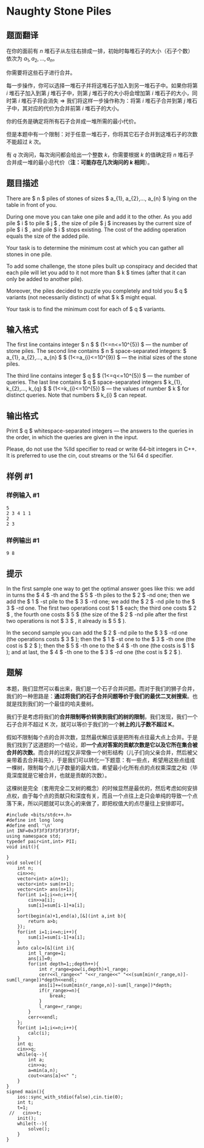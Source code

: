 # Naughty Stone Piles

## 题面翻译

在你的面前有 $n$ 堆石子从左往右排成一排，初始时每堆石子的大小（石子个数）依次为 $a_1, a_2, \ldots, a_n$。  

你需要将这些石子进行合并。  

每一步操作，你可以选择一堆石子并将这堆石子加入到另一堆石子中。如果你将第 $i$ 堆石子加入到第 $j$ 堆石子中，则第 $j$ 堆石子的大小将会增加第 $i$ 堆石子的大小，同时第 $i$ 堆石子将会消失 $\Rightarrow$ 我们将这样一步操作称为：将第 $i$ 堆石子合并到第 $j$ 堆石子中，其对应的代价为合并前第 $i$ 堆石子的大小。  

你的任务是确定将所有石子合并成一堆所需的最小代价。  

但是本题中有一个限制：对于任意一堆石子，你将其它石子合并到这堆石子的次数不能超过 $k$ 次。  

有 $q$ 次询问，每次询问都会给出一个整数 $k$，你需要根据 $k$ 的值确定将 $n$ 堆石子合并成一堆的最小总代价（**注：可能存在几次询问的 $k$ 相同**）。

## 题目描述

There are $ n $ piles of stones of sizes $ a_{1}, a_{2},..., a_{n} $ lying on the table in front of you.

During one move you can take one pile and add it to the other. As you add pile $ i $ to pile $ j $ , the size of pile $ j $ increases by the current size of pile $ i $ , and pile $ i $ stops existing. The cost of the adding operation equals the size of the added pile.

Your task is to determine the minimum cost at which you can gather all stones in one pile.

To add some challenge, the stone piles built up conspiracy and decided that each pile will let you add to it not more than $ k $ times (after that it can only be added to another pile).

Moreover, the piles decided to puzzle you completely and told you $ q $ variants (not necessarily distinct) of what $ k $ might equal.

Your task is to find the minimum cost for each of $ q $ variants.

## 输入格式

The first line contains integer $ n $ $ (1<=n<=10^{5}) $ — the number of stone piles. The second line contains $ n $ space-separated integers: $ a_{1}, a_{2},..., a_{n} $ $ (1<=a_{i}<=10^{9}) $ — the initial sizes of the stone piles.

The third line contains integer $ q $ $ (1<=q<=10^{5}) $ — the number of queries. The last line contains $ q $ space-separated integers $ k_{1}, k_{2},..., k_{q} $ $ (1<=k_{i}<=10^{5}) $ — the values of number $ k $ for distinct queries. Note that numbers $ k_{i} $ can repeat.

## 输出格式

Print $ q $ whitespace-separated integers — the answers to the queries in the order, in which the queries are given in the input.

Please, do not use the %lld specifier to read or write 64-bit integers in C++. It is preferred to use the cin, cout streams or the %I 64 d specifier.

## 样例 #1

### 样例输入 #1

```
5
2 3 4 1 1
2
2 3
```

### 样例输出 #1

```
9 8
```

## 提示

In the first sample one way to get the optimal answer goes like this: we add in turns the $ 4 $ -th and the $ 5 $ -th piles to the $ 2 $ -nd one; then we add the $ 1 $ -st pile to the $ 3 $ -rd one; we add the $ 2 $ -nd pile to the $ 3 $ -rd one. The first two operations cost $ 1 $ each; the third one costs $ 2 $ , the fourth one costs $ 5 $ (the size of the $ 2 $ -nd pile after the first two operations is not $ 3 $ , it already is $ 5 $ ).

In the second sample you can add the $ 2 $ -nd pile to the $ 3 $ -rd one (the operations costs $ 3 $ ); then the $ 1 $ -st one to the $ 3 $ -th one (the cost is $ 2 $ ); then the $ 5 $ -th one to the $ 4 $ -th one (the costs is $ 1 $ ); and at last, the $ 4 $ -th one to the $ 3 $ -rd one (the cost is $ 2 $ ).

## 题解
本题，我们显然可以看出来，我们是一个石子合并问题。而对于我们的狮子合并，我们的一种思路是：**通过将我们的石子合并问题等价于我们的最优二叉树搜索**。也就是找到我们的一个最佳的哈夫曼树。

我们于是考虑将我们的**合并限制等价转换到我们的树的限制**，我们发现，我们一个石子合并不超过 K 次，就可以等价于我们的一个**树上的儿子数不超过 K**。

假如不限制每个点的合并次数，显然最优解应该是把所有点往最大点上合并。于是我们找到了这道题的一个结论，即**一个点对答案的贡献次数是它以及它所在集合被合并的次数**。而合并的过程又非常像一个树形结构（儿子们向父亲合并，然后被父亲带着去合并祖先），于是我们可以转化一下题意：有一些点，希望用这些点组成一棵树，限制每个点儿子数量的最大值，希望最小化所有点的点权乘深度之和（毕竟深度就是它被合并，也就是贡献的次数）。

这棵树是完全（套用完全二叉树的概念）的时候显然是最优的，然后考虑如何安排点权，由于每个点的贡献只和深度有关，而且一个点往上走只会单纯的导致一个点落下来，所以问题就可以贪心的来做了，即把权值大的点尽量往上安排即可。

```
#include <bits/stdc++.h>
#define int long long
#define endl '\n'
int INF=0x3f3f3f3f3f3f3f3f;
using namespace std;
typedef pair<int,int> PII;
void init(){
    
}
void solve(){
    int n;
    cin>>n;
    vector<int> a(n+1);
    vector<int> sum(n+1);
    vector<int> ans(n+1);
    for(int i=1;i<=n;i++){
        cin>>a[i];
        sum[i]=sum[i-1]+a[i];
    } 
    sort(begin(a)+1,end(a),[&](int a,int b){
        return a>b;
    });
    for(int i=1;i<=n;i++){
        sum[i]=sum[i-1]+a[i];
    }
    auto calc=[&](int i){
        int l_range=1;
        ans[i]=0;
        for(int depth=1;;depth++){
            int r_range=pow(i,depth)+l_range;
            cerr<<l_range<<" "<<r_range<<" "<<(sum[min(r_range,n)]-sum[l_range])*depth<<endl;
            ans[i]+=(sum[min(r_range,n)]-sum[l_range])*depth;
            if(r_range>=n){
                break;
            }
            l_range=r_range;
        }
        cerr<<endl;
    };
    for(int i=1;i<=n;i++){
        calc(i);
    }
    int q;
    cin>>q;
    while(q--){
        int a;
        cin>>a;
        a=min(a,n);
        cout<<ans[a]<<" ";
    }
}
signed main(){
    ios::sync_with_stdio(false),cin.tie(0);
    int t;
    t=1;
 //   cin>>t;
    init();
    while(t--){
        solve();
    }
}
```
